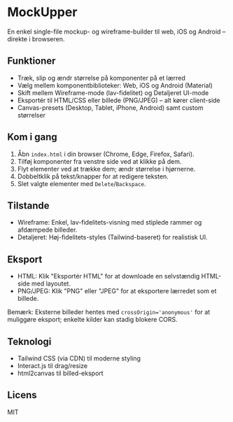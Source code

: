 # MockUpper

En enkel single-file mockup- og wireframe-builder til web, iOS og Android – direkte i browseren.

## Funktioner
- Træk, slip og ændr størrelse på komponenter på et lærred
- Vælg mellem komponentbiblioteker: Web, iOS og Android (Material)
- Skift mellem Wireframe-mode (lav-fidelitet) og Detaljeret UI-mode
- Eksportér til HTML/CSS eller billede (PNG/JPEG) – alt kører client-side
- Canvas-presets (Desktop, Tablet, iPhone, Android) samt custom størrelser

## Kom i gang
1. Åbn `index.html` i din browser (Chrome, Edge, Firefox, Safari).
2. Tilføj komponenter fra venstre side ved at klikke på dem.
3. Flyt elementer ved at trække dem; ændr størrelse i hjørnerne.
4. Dobbeltklik på tekst/knapper for at redigere teksten.
5. Slet valgte elementer med `Delete`/`Backspace`.

## Tilstande
- Wireframe: Enkel, lav-fidelitets-visning med stiplede rammer og afdæmpede billeder.
- Detaljeret: Høj-fidelitets-styles (Tailwind-baseret) for realistisk UI.

## Eksport
- HTML: Klik "Eksportér HTML" for at downloade en selvstændig HTML-side med layoutet.
- PNG/JPEG: Klik "PNG" eller "JPEG" for at eksportere lærredet som et billede.

Bemærk: Eksterne billeder hentes med `crossOrigin='anonymous'` for at muliggøre eksport; enkelte kilder kan stadig blokere CORS.

## Teknologi
- Tailwind CSS (via CDN) til moderne styling
- Interact.js til drag/resize
- html2canvas til billed-eksport

## Licens
MIT
